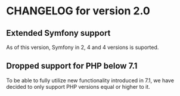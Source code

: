 # CHANGELOG for version 2.0

## Extended Symfony support

As of this version, Symfony in 2, 4 and 4 versions is suported.

## Dropped support for PHP below 7.1

To be able to fully utilize new functionality introduced in 7.1, we have decided 
to only support PHP versions equal or higher to it.
